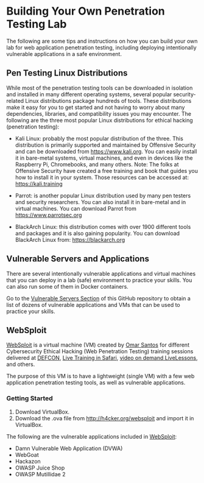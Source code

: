 # Building Your Own Penetration Testing Lab

The following are some tips and instructions on how you can build your own lab for web application penetration testing, including deploying intentionally vulnerable applications in a safe environment.

## Pen Testing Linux Distributions

While most of the penetration testing tools can be downloaded in isolation and installed in many different operating systems, several popular security-related Linux distributions package hundreds of tools. These distributions make it easy for you to get started and not having to worry about many dependencies, libraries, and compatibility issues you may encounter. The following are the three most popular Linux distributions for ethical hacking (penetration testing): 

- Kali Linux: probably the most popular distribution of the three. This distribution is primarily supported and maintained by Offensive Security and can be downloaded from https://www.kali.org. You can easily install it in bare-metal systems, virtual machines, and even in devices like the Raspberry Pi, Chromebooks, and many others.
Note: The folks at Offensive Security have created a free training and book that guides you how to install it in your system. Those resources can be accessed at: https://kali.training 

- Parrot: is another popular Linux distribution used by many pen testers and security researchers. You can also install it in bare-metal and in virtual machines. You can download Parrot from https://www.parrotsec.org

- BlackArch Linux: this distribution comes with over 1900 different tools and packages and it is also gaining popularity. You can download BlackArch Linux from: https://blackarch.org

## Vulnerable Servers and Applications

There are several intentionally vulnerable applications and virtual machines that you can deploy in a lab (safe) environment to practice your skills. You can also run some of them in Docker containers. 

Go to the [Vulnerable Servers Section](https://github.com/The-Art-of-Hacking/art-of-hacking/tree/master/vulnerable_servers) of this GitHub repository to obtain a list of dozens of vulnerable applications and VMs that can be used to practice your skills.


## WebSploit

[WebSploit](http://h4cker.org/websploit) is a virtual machine (VM) created by [Omar Santos](https://omarsantos.io) for different Cybersecurity Ethical Hacking (Web Penetration Testing) training sessions delivered at [DEFCON](https://www.wallofsheep.com/blogs/news/packet-hacking-village-workshops-at-def-con-26-finalized), [Live Training in Safari](https://www.safaribooksonline.com/search/?query=omar%20santos&extended_publisher_data=true&highlight=true&is_academic_institution_account=false&source=user&include_assessments=false&include_case_studies=true&include_courses=true&include_orioles=true&include_playlists=true&formats=live%20online%20training&sort=relevance), [video on demand LiveLessons](https://www.safaribooksonline.com/search/?query=omar%20santos&extended_publisher_data=true&highlight=true&is_academic_institution_account=false&source=user&include_assessments=false&include_case_studies=true&include_courses=true&include_orioles=true&include_playlists=true&formats=video&sort=relevance), and others. 

The purpose of this VM is to have a lightweight (single VM) with a few web application penetration testing tools, as well as vulnerable applications.

### Getting Started

1. Download VirtualBox. 
2. Download the .ova file from http://h4cker.org/websploit and import it in VirtualBox. 

The following are the vulnerable applications included in [WebSploit](http://h4cker.org/websploit):
- Damn Vulnerable Web Application (DVWA)
- WebGoat
- Hackazon
- OWASP Juice Shop
- OWASP Mutillidae 2